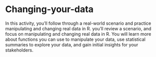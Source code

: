 # Changing-your-data
In this activity, you’ll follow through a real-world scenario and practice manipulating and changing real data in R.
you’ll review a scenario, and focus on manipulating and changing real data in R. You will learn more about functions you can use to manipulate your data, use statistical summaries to explore your data, and gain initial insights for your stakeholders.

